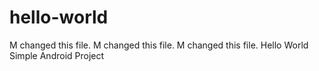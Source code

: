 # hello-world
M changed this file.
M changed this file.
M changed this file.
Hello World Simple Android Project

